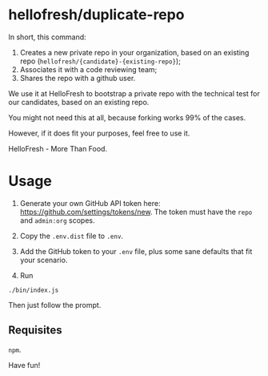 # hellofresh/duplicate-repo

In short, this command:

1. Creates a new private repo in your organization, based on an existing repo (`hellofresh/{candidate}-{existing-repo}`);
2. Associates it with a code reviewing team;
3. Shares the repo with a github user.

We use it at HelloFresh to bootstrap a private repo with the technical test for our candidates, based on an existing repo. 

You might not need this at all, because forking works 99% of the cases.

However, if it does fit your purposes, feel free to use it.

HelloFresh - More Than Food.

# Usage

1. Generate your own GitHub API token here: https://github.com/settings/tokens/new. The token must have the `repo` and `admin:org` scopes.

2. Copy the `.env.dist` file to `.env`. 

3. Add the GitHub token to your `.env` file, plus some sane defaults that fit your scenario.

4. Run
```
./bin/index.js
```

Then just follow the prompt.

## Requisites

`npm`.

Have fun!

